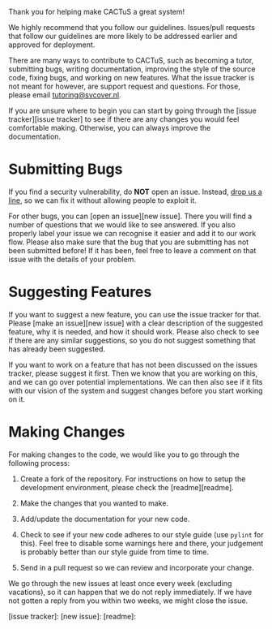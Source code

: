 Thank you for helping make CACTuS a great system!

We highly recommend that you follow our guidelines. Issues/pull requests that
follow our guidelines are more likely to be addressed earlier and approved for
deployment.

There are many ways to contribute to CACTuS, such as becoming a tutor,
submitting bugs, writing documentation, improving the style of the source code,
fixing bugs, and working on new features. What the issue tracker is not meant
for however, are support request and questions. For those, please email
[tutoring@svcover.nl][email].

If you are unsure where to begin you can start by going through the [issue
tracker][issue tracker] to see if there are any changes you would feel
comfortable making. Otherwise, you can always improve the documentation.

# Submitting Bugs
If you find a security vulnerability, do **NOT** open an issue. Instead, [drop
us a line][email], so we can fix it without allowing people to exploit it.

For other bugs, you can [open an issue][new issue]. There you will find a number
of questions that we would like to see answered. If you also properly label your
issue we can recognise it easier and add it to our work flow. Please also make
sure that the bug that you are submitting has not been submitted before! If it
has been, feel free to leave a comment on that issue with the details of your
problem.

# Suggesting Features
If you want to suggest a new feature, you can use the issue tracker for that.
Please [make an issue][new issue] with a clear description of the suggested
feature, why it is needed, and how it should work. Please also check to see if
there are any similar suggestions, so you do not suggest something that has
already been suggested.

If you want to work on a feature that has not been discussed on the issues
tracker, please suggest it first. Then we know that you are working on this, and
we can go over potential implementations. We can then also see if it fits with
our vision of the system and suggest changes before you start working on it.

# Making Changes
For making changes to the code, we would like you to go through the following
process:

1. Create a fork of the repository. For instructions on how to setup the
   development environment, please check the [readme][readme].

2. Make the changes that you wanted to make.

3. Add/update the documentation for your new code.

4. Check to see if your new code adheres to our style guide (use `pylint` for
    this). Feel free to disable some warnings here and there, your judgement is
    probably better than our style guide from time to time.

5. Send in a pull request so we can review and incorporate your change.

We go through the new issues at least once every week (excluding vacations), so
it can happen that we do not reply immediately. If we have not gotten a reply
from you within two weeks, we might close the issue.

[email]: mailto:tutoring@svcover.nl
[issue tracker]:
[new issue]:
[readme]:
